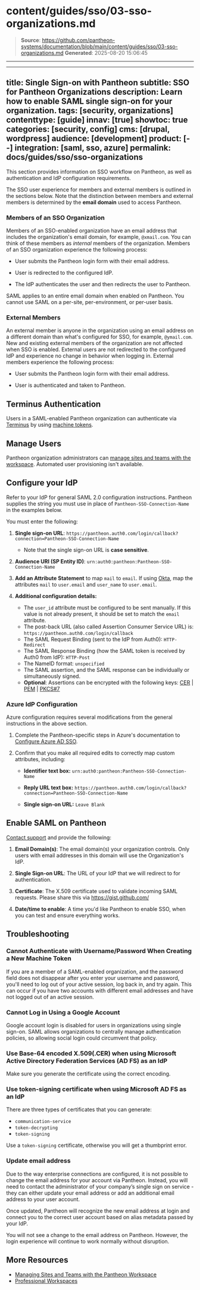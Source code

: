 # content/guides/sso/03-sso-organizations.md

> **Source**: https://github.com/pantheon-systems/documentation/blob/main/content/guides/sso/03-sso-organizations.md
> **Generated**: 2025-08-20 15:06:45

---

---
title: Single Sign-on with Pantheon
subtitle: SSO for Pantheon Organizations
description: Learn how to enable SAML single sign-on for your organization.
tags: [security, organizations]
contenttype: [guide]
innav: [true]
showtoc: true
categories: [security, config]
cms: [drupal, wordpress]
audience: [development]
product: [--]
integration: [saml, sso, azure]
permalink: docs/guides/sso/sso-organizations
---

This section provides information on SSO workflow on Pantheon, as well as authentication and IdP configuration requirements.

The SSO user experience for members and external members is outlined in the sections below. Note that the distinction between members and external members is determined by the **email domain** used to access Pantheon.

### Members of an SSO Organization

Members of an SSO-enabled organization have an email address that includes the organization's email domain, for example, `@xmail.com`. You can think of these members as *internal* members of the organization. Members of an SSO organization experience the following process:

- User submits the Pantheon login form with their email address.

- User is redirected to the configured IdP.

- The IdP authenticates the user and then redirects the user to Pantheon.

<Alert title="Note"  type="info" >

SAML applies to an entire email domain when enabled on Pantheon. You cannot use SAML on a per-site, per-environment, or per-user basis.

</Alert>

### External Members

An external member is anyone in the organization using an email address on a different domain than what's configured for SSO, for example, `@ymail.com`. New and existing external members of the organization are not affected when SSO is enabled. External users are not redirected to the configured IdP and experience no change in behavior when logging in. External members experience the following process:

- User submits the Pantheon login form with their email address.

- User is authenticated and taken to Pantheon.


## Terminus Authentication

Users in a SAML-enabled Pantheon organization can authenticate via [Terminus](/terminus) by using [machine tokens](/machine-tokens).

## Manage Users

Pantheon organization administrators can [manage sites and teams with the workspace](/guides/account-mgmt/workspace-sites-teams/workspaces). Automated user provisioning isn't available.

## Configure your IdP

Refer to your IdP for general SAML 2.0 configuration instructions. Pantheon supplies the string you must use in place of `Pantheon-SSO-Connection-Name` in the examples below.

You must enter the following:

1. **Single sign-on URL**: `https://pantheon.auth0.com/login/callback?connection=Pantheon-SSO-Connection-Name`

    - Note that the single sign-on URL is **case sensitive**.

1. **Audience URI (SP Entity ID)**: `urn:auth0:pantheon:Pantheon-SSO-Connection-Name`

1. **Add an Attribute Statement** to map `mail` to `email`. If using [Okta](https://www.okta.com/), map the attributes `mail` to `user.email` and `user_name` to `user.email`.

1. **Additional configuration details:**
    * The `user_id` attribute must be configured to be sent manually. If this value is not already present, it should be set to match the `email` attribute.
    * The post-back URL (also called Assertion Consumer Service URL) is: `https://pantheon.auth0.com/login/callback`
    * The SAML Request Binding (sent to the IdP from Auth0): `HTTP-Redirect`
    * The SAML Response Binding (how the SAML token is received by Auth0 from IdP): `HTTP-Post`
    * The NameID format: `unspecified`
    * The SAML assertion, and the SAML response can be individually or simultaneously signed.
    * **Optional**: Assertions can be encrypted with the following keys: [CER](https://pantheon.auth0.com/cer) | [PEM](https://pantheon.auth0.com/pem) | [PKCS#7](https://pantheon.auth0.com/pb7)


### Azure IdP Configuration

Azure configuration requires several modifications from the general instructions in the above section.

1. Complete the Pantheon-specific steps in Azure's documentation to [Configure Azure AD SSO](https://docs.microsoft.com/en-us/azure/active-directory/saas-apps/pantheon-tutorial#configure-azure-ad-sso).

1. Confirm that you make all required edits to correctly map custom attributes, including:

    - **Identifier text box:** `urn:auth0:pantheon:Pantheon-SSO-Connection-Name`

    - **Reply URL text box:** `https://pantheon.auth0.com/login/callback?connection=Pantheon-SSO-Connection-Name`

    - **Single sign-on URL:** `Leave Blank`

## Enable SAML on Pantheon

[Contact support](/guides/support/contact-support/) and provide the following:

1. **Email Domain(s)**: The email domain(s) your organization controls. Only users with email addresses in this domain will use the Organization's IdP.

1. **Single Sign-on URL**: The URL of your IdP that we will redirect to for authentication.

1. **Certificate**: The X.509 certificate used to validate incoming SAML requests. Please share this via https://gist.github.com/

1. **Date/time to enable**: A time you'd like Pantheon to enable SSO, when you can test and ensure everything works.

## Troubleshooting

### Cannot Authenticate with Username/Password When Creating a New Machine Token

If you are a member of a SAML-enabled organization, and the password field does not disappear after you enter your username and password, you'll need to log out of your active session, log back in, and try again. This can occur if you have two accounts with different email addresses and have not logged out of an active session.

### Cannot Log in Using a Google Account

Google account login is disabled for users in organizations using single sign-on. SAML allows organizations to centrally manage authentication policies, so allowing social login could circumvent that policy.

### Use Base-64 encoded X.509(.CER) when using Microsoft Active Directory Federation Services (AD FS) as an IdP

Make sure you generate the certificate using the correct encoding.

### Use token-signing certificate when using Microsoft AD FS as an IdP

There are three types of certificates that you can generate:

 - `communication-service`
 - `token-decrypting`
 - `token-signing`

Use a `token-signing` certificate, otherwise you will get a thumbprint error.

### Update email address 
Due to the way enterprise connections are configured, it is not possible to change the email address for your account via Pantheon. Instead, you will need to contact the administrator of your company’s single sign on service - they can either update your email address or add an additional email address to your user account.

Once updated, Pantheon will recognize the new email address at login and connect you to the correct user account based on alias metadata passed by your IdP.

You will not see a change to the email address on Pantheon. However, the login experience will continue to work normally without disruption. 

## More Resources

- [Managing Sites and Teams with the Pantheon Workspace](/guides/account-mgmt/workspace-sites-teams/)
- [Professional Workspaces](/guides/account-mgmt/workspace-sites-teams/workspaces/)
